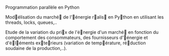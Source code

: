 Programmation parallèle en Python

Mod􏰉élisation du marché􏰉 de l'􏰉énergie r􏰉alis􏰉 en Py􏰏thon en utilisant les threads, locks, queues,..

Etude de la variation du pri􏰐x de l'é􏰉nergie d'un marché􏰉 en fonction du comportement des consommateurs, des fournisseurs d'􏰉énergie et d'é􏰉l􏰉éments ex􏰐te􏰉rieurs (variation de temp􏰉érature, ré􏰉duction soudaine de la production,..).
